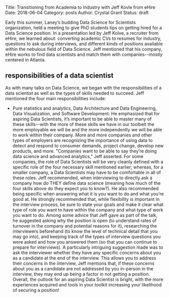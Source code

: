 Title: Transitioning from Academia to Industry with Jeff Kovle from eHire
Date: 2018-06-04
Category: posts
Author: Crystal Grant
Status: draft

Early this summer, Laney’s budding Data Science for Scientists organization, held a meeting to give PhD students tips on getting hired for a Data Science position. In a presentation led by Jeff Kolve, a recruiter from eHire, we learned about: converting academic CVs to resumes for industry, questions to ask during interviews, and different kinds of positions available within the nebulous field of Data Science. Jeff mentioned that his company, eHire works to find data scientists and match them with companies--mostly centered in Atlanta.

## responsibilities of a data scientist
As with many talks on Data Science, we began with the responsibilities of a data scientist as well as the types of skills needed to succeed. Jeff mentioned the four main responsibilities include: 

- Pure statistics and analytics, Data Architecture and Data Engineering, Data Visualization, and Software Development. He emphasized that for aspiring Data Scientists, it’s important to be able to master many of these skills--with the more of these skills we have in our toolbelt the more employable we will be and the more independently we will be able to work within their company. 
More and more companies and other types of employers are recognizing the importance of using data to detect and respond to consumer demands, project change, develop new products, and more. "Companies want to be able to say they’re doing data science and advanced analytics,” Jeff asserted. For some companies, the role of Data Scientists will be very cleanly defined with a specific role of the four necessary skill mentioned earlier; whereas, for a smaller company, a Data Scientists may have to be comfortable in all of these roles. 
Jeff recommended, when interviewing to directly ask a company how do THEY define data science (meaning how much of the four skills above do they expect you to know?). He also recommended being specific when answering what it is you want to do and what you’re good at. He strongly recommended that, while flexibility is important in the interview process, be sure to state your goals and make it clear what type of role you want to have within the company and what type of work you want to do. 
Among some advice that Jeff gave as part of the talk, he suggested asking why the position is open (to understand rates of turnover in the company and potential reasons for it), researching the interviewers beforehand (to know the level of technical detail that you may go into), and keeping track of the types of interview questions you were asked and how you answered them (so that you can continue to prepare for interviews). A particularly intriguing suggestion made was to ask the interviewer whether they have any specific concerns about you as a candidate at the end of the interview. This allows you to address their concerns in the interview, Jeff mentions that, if these concerns about you as a candidate are not addressed by you in-person in the interview, they may end up being a factor in not getting a position. 
Overall, the outlook for an aspiring Data Scientist is bright, with the more experiences acquired and tools in your toolkit increasing your likelihood of securing a position! 
